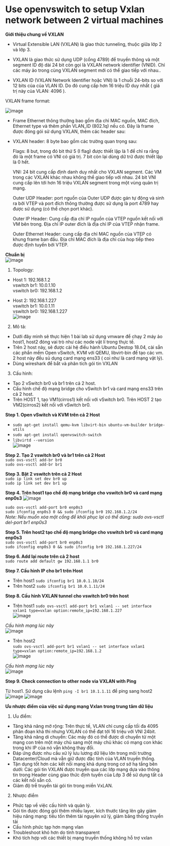 # Use openvswitch to setup Vxlan network between 2 virtual machines  

**Giới thiệu chung về VXLAN**  

* Virtual Extensible LAN (VXLAN) là giao thức tunneling, thuộc giữa lớp 2 và lớp 3.

* VXLAN là giao thức sử dụng UDP (cổng 4789) để truyền thông và một segment ID độ dài 24 bit còn gọi là VXLAN network identifier (VNID). Chỉ các máy ảo trong cùng VXLAN segment mới có thể giao tiếp với nhau..

* VXLAN ID (VXLAN Network Identifier hoặc VNI) là 1 chuỗi 24-bits so với 12 bits của của VLAN ID. Do đó cung cấp hơn 16 triệu ID duy nhất ( giá trị này của VLAN: 4096 ).

VXLAN frame format:

![image](https://user-images.githubusercontent.com/46991949/118907515-d8717f00-b949-11eb-9eb6-afcfbca57b33.png)

* Frame Ethernet thông thường bao gồm địa chỉ MAC nguồn, MAC đích, Ethernet type và thêm phần VLAN_ID (802.1q) nếu có. Đây là frame được đóng gói sử dụng VXLAN, thêm các header sau:

* VXLAN header: 8 byte bao gồm các trường quan trọng sau:

    Flags: 8 but, trong đó bit thứ 5 (I flag) được thiết lập là 1 để chỉ ra rằng đó là một frame có VNI có giá trị. 7 bit còn lại dùng dữ trữ được thiết lập là 0 hết.

    VNI: 24 bit cung cấp định danh duy nhất cho VXLAN segment. Các VM trong các VXLAN khác nhau không thể giao tiếp với nhau. 24 bit VNI cung cấp lên tới hơn 16 triệu VXLAN     segment trong một vùng quản trị mạng.

    Outer UDP Header: port nguồn của Outer UDP được gán tự động và sinh ra bởi VTEP và port đích thông thường được sử dụng là port 4789 hay được sử dụng (có thể chọn port khác).

    Outer IP Header: Cung cấp địa chỉ IP nguồn của VTEP nguồn kết nối với VM bên trong. Địa chỉ IP outer đích là địa chỉ IP của VTEP nhận frame.

    Outer Ethernet Header: cung cấp địa chỉ MAC nguồn của VTEP có khung frame ban đầu. Địa chỉ MAC đích là địa chỉ của hop tiếp theo được định tuyến bởi VTEP.  
    
**Chuẩn bị**  
![image](https://user-images.githubusercontent.com/46991949/119123072-6720f180-ba59-11eb-8f9d-3effbc3c2d92.png)

1. Topology:  
* Host 1: 192.168.1.2   
    vswitch br1: 10.0.1.10  
    vswitch br0: 192.168.1.2    
    
* Host 2: 192.168.1.227   
    vswitch br1: 10.0.1.11  
    vswitch br0: 192.168.1.227    
![image](https://user-images.githubusercontent.com/46991949/118908940-7b2afd00-b94c-11eb-925b-6c9965664dde.png)

2. Mô tả:
* Dưới đây mình sẽ thực hiện 1 bài lab sử dụng vmware để chạy 2 máy ảo host1, host2 đóng vai trò như các node vật lí trong thực tế.
* Trên 2 host này, sẽ được cài hệ điều hành Ubuntu Destop 18.04, cài sẵn các phần mềm Open vSwitch, KVM với QEMU, libvirt-bin để tạo các vm. 2 host này đều sủ dụng card mạng ens33 ( coi như là card mạng vật lý).
* Dùng wireshark để bắt và phân tích gói tin VXLAN

3. Cấu hình:
* Tạo 2 vSwitch br0 và br1 trên cả 2 host.
* Cấu hình chế độ mạng bridge cho vSwitch br1 và card mạng ens33 trên cả 2 host.
* Trên HOST 1, tạo VM1(cirros1) kết nối với vSwitch br0. Trên HOST 2 tạo VM2(cirros2) kết nối với vSwitch br0.  

**Step 1. Open vSwitch và KVM trên cả 2 Host**    
* ```sudo apt-get install qemu-kvm libvirt-bin ubuntu-vm-builder bridge-utils```  
* ```sudo apt-get install openvswitch-switch```  
* ```libvirtd --version```  
![image](https://user-images.githubusercontent.com/46991949/118910290-6c454a00-b94e-11eb-9f08-d89426584f46.png)  

**Step 2. Tạo 2 vswitch br0 và br1 trên cả 2 Host**  
```sudo ovs-vsctl add-br br0```  
```sudo ovs-vsctl add-br br1```  

**Step 3. Bật 2 vswitch trên cả 2 Host**  
```sudo ip link set dev br0 up```  
```sudo ip link set dev br1 up```  

**Step 4. Trên host1 tạo chế độ mạng bridge cho vswitch br0 và card mạng enp0s3** 
![image](https://user-images.githubusercontent.com/46991949/118913933-9568d900-b954-11eb-80cd-700fd9276ba9.png)
 
```sudo ovs-vsctl add-port br0 enp0s3```  
```sudo ifconfig enp0s3 0 && sudo ifconfig br0 192.168.1.2/24```  
*Note: Nếu muốn xóa một cổng để khôi phục lại có thể dùng: sudo ovs-vsctl del-port br1 enp0s3*  

**Step 5. Trên host2 tạo chế độ mạng bridge cho vswitch br0 và card mạng enp0s3**  
```sudo ovs-vsctl add-port br0 enp0s3```   
```sudo ifconfig enp0s3 0 && sudo ifconfig br0 192.168.1.227/24```  

**Step 6. Add lại route trên cả 2 host**  
```sudo route add default gw 192.168.1.1 br0```  

**Step 7. Cấu hình IP cho br1 trên Host**
* Trên host1
```sudo ifconfig br1 10.0.1.10/24```
* Trên host2
```sudo ifconfig br1 10.0.1.11/24```  

**Step 8. Cấu hình VXLAN tunnel cho vswitch br0 trên host**
* Trên host1
```sudo ovs-vsctl add-port br1 vxlan1 -- set interface vxlan1 type=vxlan option:remote_ip=192.168.1.227```  
![image](https://user-images.githubusercontent.com/46991949/119121314-743ce100-ba57-11eb-8c8f-531488305f0b.png)

*Cấu hính mạng lúc này*  
![image](https://user-images.githubusercontent.com/46991949/119121377-89b20b00-ba57-11eb-8d92-df0931144055.png)

* Trên host2  
```sudo ovs-vsctl add-port br1 vxlan1 -- set interface vxlan1 type=vxlan option:remote_ip=192.168.1.2```  
![image](https://user-images.githubusercontent.com/46991949/119121425-99315400-ba57-11eb-8137-6312aedea8cc.png)

*Cấu hình mạng lúc này*  
![image](https://user-images.githubusercontent.com/46991949/119121469-a9e1ca00-ba57-11eb-9894-d13e47d9d9af.png)

**Step 9. Check connection to other node via VXLAN with Ping** 

Từ host1. Sử dụng câu lệnh ```ping -I br1 10.1.1.11``` để ping sang host2  
![image](https://user-images.githubusercontent.com/46991949/120956572-06462880-c77e-11eb-85e4-dea4e422825e.png)
![image](https://user-images.githubusercontent.com/46991949/120958671-66d76480-c782-11eb-80c4-1622e0c139a3.png)


**Ưu nhược điểm của việc sử dụng mạng Vxlan trong trung tâm dữ liệu**  

1. Ưu điểm:
* Tăng khả năng mở rộng: Trên thực tế, VLAN chỉ cung cấp tối đa 4095 phân đoạn khả thi nhưng VXLAN có thể đạt tới 16 triệu với VNI 24bit.
* Tăng khả năng di chuyển: Các máy đó có thể được di chuyển từ một mạng con trên một máy chủ sang một máy chủ khác có mạng con khác trong khi IP của nó vẫn không thay đổi.
* Đáp ứng được nhu cầu xử lý lưu lương dữ liệu lớn trong môi trường Datacenter/Cloud mà vẫn giữ được đăc tính của VLAN truyền thống.
* Tận dụng tốt hơn các kết nối mạng khả dụng trong cơ sở hạ tầng bên dưới: Các gói tin VXLAN được truyền qua các lớp mạng dựa vào thông tin trong Header cùng giao thức định tuyến của Lớp 3 để sử dụng tất cả các kết nối sẵn có.
* Giảm độ trễ truyền tải gói tin trong miền VxLAN.

2. Nhược điểm  
* Phức tạp về việc cấu hình và quản lý.
* Gói tin được đóng gói thêm nhiều layer, kích thước tăng lên gây giảm hiệu năng mạng:  tiêu tốn thêm tài nguyên xử lý, giảm băng thông truyền tải
* Cấu hình phức tạp hơn mạng vlan
* Troubleshoot khó hơn do tính transparent
* Khó tích hợp với các thiết bị mạng truyền thống không hỗ trợ vxlan

 


